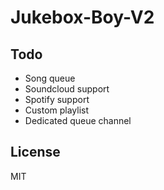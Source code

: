 # Jukebox-Boy-V2

## Todo

- Song queue
- Soundcloud support
- Spotify support
- Custom playlist
- Dedicated queue channel

## License

MIT
